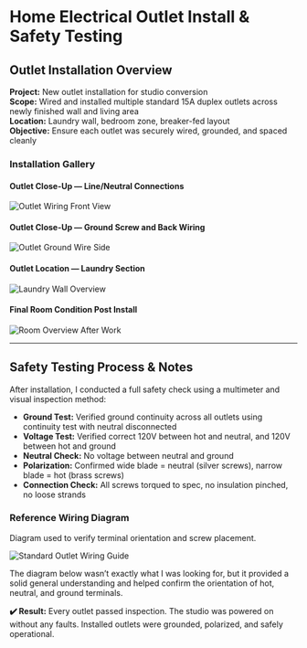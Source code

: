 # Home Electrical Outlet Install & Safety Testing

## Outlet Installation Overview

**Project:** New outlet installation for studio conversion  
**Scope:** Wired and installed multiple standard 15A duplex outlets across newly finished wall and living area  
**Location:** Laundry wall, bedroom zone, breaker-fed layout  
**Objective:** Ensure each outlet was securely wired, grounded, and spaced cleanly

### Installation Gallery

#### Outlet Close-Up — Line/Neutral Connections  
![Outlet Wiring Front View](https://github.com/tnauckunas/multi-domain_field_repair_logs/blob/main/assets/home-electrical/Other%20side%20of%20the%20outlet.jpg?raw=true)

#### Outlet Close-Up — Ground Screw and Back Wiring  
![Outlet Ground Wire Side](https://github.com/tnauckunas/multi-domain_field_repair_logs/blob/main/assets/home-electrical/Installing%20Outlets.jpg?raw=true)

#### Outlet Location — Laundry Section  
![Laundry Wall Overview](https://github.com/tnauckunas/multi-domain_field_repair_logs/blob/main/assets/home-electrical/Overview%20Electrical%20Outlets%20Installs.jpg?raw=true)

#### Final Room Condition Post Install  
![Room Overview After Work](https://github.com/tnauckunas/multi-domain_field_repair_logs/blob/main/assets/home-electrical/Room%20Overview%20Finished.jpg?raw=true)

---

## Safety Testing Process & Notes

After installation, I conducted a full safety check using a multimeter and visual inspection method:

- **Ground Test:** Verified ground continuity across all outlets using continuity test with neutral disconnected
- **Voltage Test:** Verified correct 120V between hot and neutral, and 120V between hot and ground
- **Neutral Check:** No voltage between neutral and ground
- **Polarization:** Confirmed wide blade = neutral (silver screws), narrow blade = hot (brass screws)
- **Connection Check:** All screws torqued to spec, no insulation pinched, no loose strands

### Reference Wiring Diagram  
Diagram used to verify terminal orientation and screw placement.

![Standard Outlet Wiring Guide](https://github.com/tnauckunas/multi-domain_field_repair_logs/blob/main/assets/home-electrical/How%20to%20wire%20Diagram.png?raw=true)

The diagram below wasn’t exactly what I was looking for, but it provided a solid general understanding and helped confirm the orientation of hot, neutral, and ground terminals.

**✔️ Result:** Every outlet passed inspection. The studio was powered on without any faults. Installed outlets were grounded, polarized, and safely operational.
